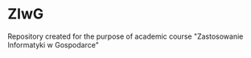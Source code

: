 # ZIwG
Repository created for the purpose of academic course "Zastosowanie Informatyki w Gospodarce"
